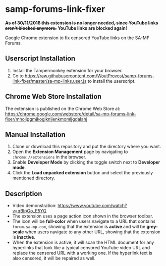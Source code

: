 # samp-forums-link-fixer
~~**As of 30/11/2018 this extension is no longer needed, since YouTube links aren't blocked anymore.**~~
**YouTube links are blocked again!**

Google Chrome extension to fix censored YouTube links on the SA-MP Forums.

## Userscript Installation
1. Install the Tampermonkey extension for your browser.
2. Go to https://raw.githubusercontent.com/WoutProvost/samp-forums-link-fixer/master/sa-mp-links.user.js to install the userscript.

## Chrome Web Store Installation
The extension is published on the Chrome Web Store at: https://chrome.google.com/webstore/detail/sa-mp-forums-link-fixer/mholjpgmjkogjknijenkmomljgdalahj

## Manual Installation
1. Clone or download this repository and put the directory where you want.
2. Open the **Extension Management** page by navigating to `chrome://extensions` in the browser.
3. Enable **Developer Mode** by clicking the toggle switch next to **Developer mode**.
4. Click the **Load unpacked extension** button and select the previously mentioned directory.

## Description
- Video demonstration: https://www.youtube.com/watch?v=qBIpGo_E5YQ.
- The extension uses a page action icon shown in the browser toolbar.
- The icon will be **full-color** when users navigate to a URL that contains `forum.sa-mp.com`, showing that the extension is **active** and will be **grey-scale** when users navigate to any other URL, showing that the extension is **inactive**.
- When the extension is active, it will scan the HTML document for any hyperlinks that look like a typical censored YouTube video URL and replace the censored URL with a working one. If the hyperlink text is also censored, it will be repaired as well.

